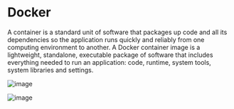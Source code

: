 # Docker
A container is a standard unit of software that packages up code and all its dependencies so the application runs quickly and reliably from one computing environment to another. A Docker container image is a lightweight, standalone, executable package of software that includes everything needed to run an application: code, runtime, system tools, system libraries and settings.

![image](https://github.com/manaskumarm/Containerization/assets/14363425/c6719aa8-1ced-48f9-8704-dc5e83087603)


![image](https://github.com/manaskumarm/Containerization/assets/14363425/cfc12847-c11f-4379-adbb-c0444c221c25)

